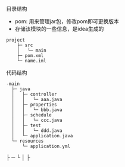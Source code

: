 目录结构
- pom: 用来管理jar包，修改pom即可更换版本
- 存储该模块的一些信息，是idea生成的
```code
project
    ├─ src
    │   └─ main
    ├─ pom.xml 
    └─ name.iml 
```

代码结构

```
-main
  ├─ java
  │   ├─ controller
  │   │   └─ aaa.java
  │   ├─ properties
  │   │   └─ bbb.java
  │   ├─ schedule
  │   │   └─ ccc.java
  │   ├─ test
  │   │   └─ ddd.java
  │   └─ application.java
  └─ resources
      └─ application.yml
```


├ ─ └ │ ├